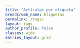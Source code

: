 ```yaml
---
title: "Artículos por etiqueta"
breadcrumb_name: Etiquetas
permalink: /tags/
layout: tags
author_profile: false
classes: wide
entries_layout: grid
---
```

